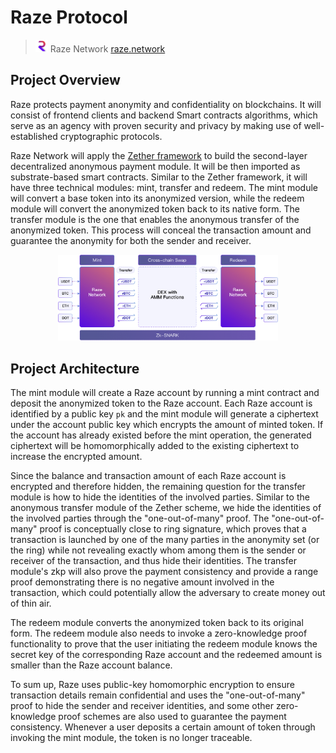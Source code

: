 # Raze Protocol
> <img alt="" padding="10 0" src="https://github.com/Raze-Net/Raze_website/blob/main/favicon.png" height="20"> Raze Network
> [raze.network](https://www.raze.network/)

## Project Overview
Raze protects payment anonymity and confidentiality on blockchains. It will consist of frontend clients and backend Smart contracts algorithms, which serve as an agency with proven security and privacy by making use of well-established cryptographic protocols.

Raze Network will apply the [Zether framework](https://eprint.iacr.org/2019/191) to build the second-layer decentralized anonymous payment module. It will be then imported as substrate-based smart contracts. Similar to the Zether framework, it will have three technical modules: mint, transfer and redeem. The mint module will convert a base token into its anonymized version, while the redeem module will convert the anonymized token back to its native form. The transfer module is the one that enables the anonymous transfer of the anonymized token. This process will conceal the transaction amount and guarantee the anonymity for both the sender and receiver.
<p align="center">
  <img src="https://github.com/razenetwork/Raze_Network/blob/main/image/image5.png" alt="" width="70%"/>
</p>

## Project Architecture
The mint module will create a Raze account by running a mint contract and deposit the anonymized token to the Raze account. Each Raze account is identified by a public key `pk` and the mint module will generate a ciphertext under the account public key which encrypts the amount of minted token. If the account has already existed before the mint operation, the generated ciphertext will be homomorphically added to the existing ciphertext to increase the encrypted amount.

Since the balance and transaction amount of each Raze account is encrypted and therefore hidden, the remaining question for the transfer module is how to hide the identities of the involved parties. Similar to the anonymous transfer module of the Zether scheme, we hide the identities of the involved parties through the "one-out-of-many" proof. The "one-out-of-many" proof is conceptually close to ring signature, which proves that a transaction is launched by one of the many parties in the anonymity set (or the ring) while not revealing exactly whom among them is the sender or receiver of the transaction, and thus hide their identities. The transfer module's zkp will also prove the payment consistency and provide a range proof demonstrating there is no negative amount involved in the transaction, which could potentially allow the adversary to create money out of thin air.

The redeem module converts the anonymized token back to its original form. The redeem module also needs to invoke a zero-knowledge proof functionality to prove that the user initiating the redeem module knows the secret key of the corresponding Raze account and the redeemed amount is smaller than the Raze account balance.

To sum up, Raze uses public-key homomorphic encryption to ensure transaction details  remain confidential and uses the "one-out-of-many" proof to hide the sender and receiver identities, and some other zero-knowledge proof schemes are also used to guarantee the payment consistency. Whenever a user deposits a certain amount of token through invoking the mint module, the token is no longer traceable.
